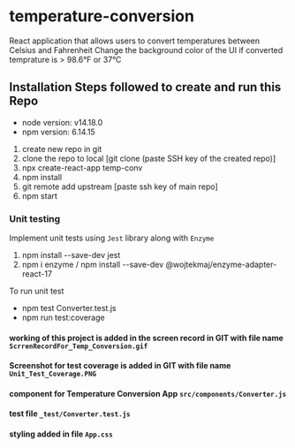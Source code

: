 # temperature-conversion
React application that allows users to convert temperatures between Celsius and Fahrenheit
Change the background color of the UI if converted temprature is > 98.6°F or  37°C

## Installation Steps followed to create and run this Repo
* node version: v14.18.0
* npm version: 6.14.15
1. create new repo in git
2. clone the repo to local [git clone (paste SSH key of the created repo)]
3. npx create-react-app temp-conv
4. npm install
5. git remote add upstream [paste ssh key of main repo]
6. npm start

### Unit testing
Implement unit tests using `Jest` library along with `Enzyme`
1. npm install --save-dev jest
2. npm i enzyme / npm install --save-dev @wojtekmaj/enzyme-adapter-react-17

To run unit test 
*  npm test Converter.test.js 
*  npm run test:coverage

#### working of this project is added in the screen record  in GIT with file name `ScrrenRecordFor_Temp_Conversion.gif`

#### Screenshot for test coverage is added in GIT with file name `Unit_Test_Coverage.PNG`

#### component for Temperature Conversion App `src/components/Converter.js`

#### test file `_test/Converter.test.js`

#### styling added in file `App.css`
